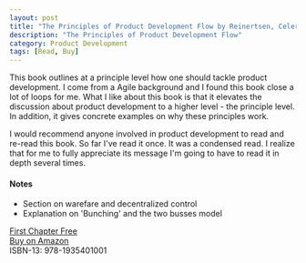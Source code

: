 ```yaml
---
layout: post
title: "The Principles of Product Development Flow by Reinertsen, Celeritas"
description: "The Principles of Product Development Flow"
category: Product Development
tags: [Read, Buy]
---
```

This book outlines at a principle level how one should tackle product development. I come from a Agile background and I found this book close a lot of loops for me. What I like about this book is that it elevates the discussion about product development to a higher level - the principle level. In addition, it gives concrete examples on why these principles work. 

I would recommend anyone involved in product development to read and re-read this book. So far I've read it once. It was a condensed read. I realize that for me to fully appreciate its message I'm going to have to read it in depth several times.

#### Notes ####
- Section on warefare and decentralized control
- Explanation on 'Bunching' and the two busses model

[First Chapter Free](http://www.celeritaspublishing.com/PDFS/ReinertsenFLOWChap1.pdf)  
[Buy on Amazon](http://www.amazon.com/The-Principles-Product-Development-Flow/dp/1935401009)  
ISBN-13: 978-1935401001
